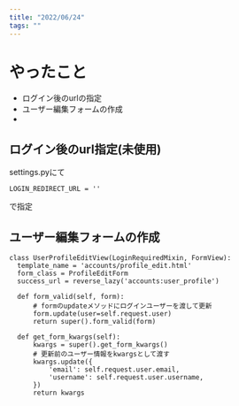 ```yaml
---
title: "2022/06/24"
tags: ""
---
```


# やったこと
- ログイン後のurlの指定
- ユーザー編集フォームの作成
-

## ログイン後のurl指定(未使用)
settings.pyにて

    LOGIN_REDIRECT_URL = ''

で指定

## ユーザー編集フォームの作成

    class UserProfileEditView(LoginRequiredMixin, FormView):
      template_name = 'accounts/profile_edit.html'
      form_class = ProfileEditForm
      success_url = reverse_lazy('accounts:user_profile')

      def form_valid(self, form):
          # formのupdateメソッドにログインユーザーを渡して更新
          form.update(user=self.request.user)
          return super().form_valid(form)

      def get_form_kwargs(self):
          kwargs = super().get_form_kwargs()
          # 更新前のユーザー情報をkwargsとして渡す
          kwargs.update({
              'email': self.request.user.email,
              'username': self.request.user.username,
          })
          return kwargs
